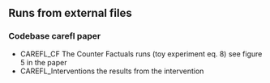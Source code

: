 ## Runs from external files
### Codebase carefl paper
* CAREFL_CF The Counter Factuals runs (toy experiment eq. 8) see figure 5 in the paper
* CAREFL_Interventions the results from the intervention
